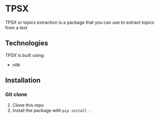 # TPSX

TPSX or topics extraction is a package that you can use to extract topics from a text

## Technologies
*TPSX* is built using:
* *nltk*

## Installation

### Git clone
1. Clone this repo
2. Install the package with `pip install .`
